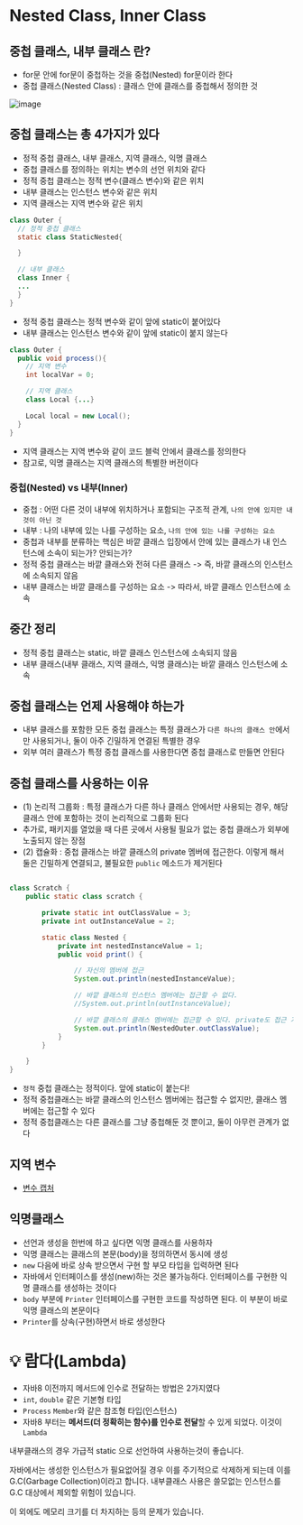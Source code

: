 # Nested Class, Inner Class## 중첩 클래스, 내부 클래스 란?- for문 안에 for문이 중첩하는 것을 중첩(Nested) for문이라 한다- 중첩 클래스(Nested Class) : 클래스 안에 클래스를 중첩해서 정의한 것![image](https://github.com/ngngs/TIL/assets/47618270/d57cafee-3ddb-49ba-a93f-46a14efc3fe9)## 중첩 클래스는 총 4가지가 있다- 정적 중첩 클래스, 내부 클래스, 지역 클래스, 익명 클래스- 중첩 클래스를 정의하는 위치는 변수의 선언 위치와 같다- 정적 중첩 클래스는 정적 변수(클래스 변수)와 같은 위치- 내부 클래스는 인스턴스 변수와 같은 위치- 지역 클래스는 지역 변수와 같은 위치```javaclass Outer {  // 정적 중첩 클래스  static class StaticNested{  }  // 내부 클래스  class Inner {  ...  }}```- 정적 중첩 클래스는 정적 변수와 같이 앞에 static이 붙어있다- 내부 클래스는 인스턴스 변수와 같이 앞에 static이 붙지 않는다```javaclass Outer {  public void process(){    // 지역 변수    int localVar = 0;    // 지역 클래스    class Local {...}    Local local = new Local();  }}```- 지역 클래스는 지역 변수와 같이 코드 블럭 안에서 클래스를 정의한다- 참고로, 익명 클래스는 지역 클래스의 특별한 버전이다### 중첩(Nested) vs 내부(Inner)- 중첩 : 어떤 다른 것이 내부에 위치하거나 포함되는 구조적 관계, `나의 안에 있지만 내것이 아닌 것`- 내부 : 나의 내부에 있는 나를 구성하는 요소, `나의 안에 있는 나를 구성하는 요소`- 중첩과 내부를 분류하는 핵심은 바깥 클래스 입장에서 안에 있는 클래스가 내 인스턴스에 소속이 되는가? 안되는가?- 정적 중첩 클래스는 바깥 클래스와 전혀 다른 클래스 -> 즉, 바깥 클래스의 인스턴스에 소속되지 않음- 내부 클래스는 바깥 클래스를 구성하는 요소 -> 따라서, 바깥 클래스 인스턴스에 소속## 중간 정리- 정적 중첩 클래스는 static, 바깥 클래스 인스턴스에 소속되지 않음- 내부 클래스(내부 클래스, 지역 클래스, 익명 클래스)는 바깥 클래스 인스턴스에 소속## 중첩 클래스는 언제 사용해야 하는가- 내부 클래스를 포함한 모든 중첩 클래스는 특정 클래스가 `다른 하나의 클래스 안`에서만 사용되거나, 둘이 아주 긴밀하게 연결된 특별한 경우- 외부 여러 클래스가 특정 중첩 클래스를 사용한다면 중첩 클래스로 만들면 안된다## 중첩 클래스를 사용하는 이유- (1) 논리적 그룹화 : 특정 클래스가 다른 하나 클래스 안에서만 사용되는 경우, 해당 클래스 안에 포함하는 것이 논리적으로 그룹화 된다- 추가로, 패키지를 열었을 때 다른 곳에서 사용될 필요가 없는 중첩 클래스가 외부에 노출되지 않는 장점- (2) 캡슐화 : 중첩 클래스는 바깥 클래스의 private 멤버에 접근한다. 이렇게 해서 둘은 긴밀하게 연결되고, 불필요한 `public` 메소드가 제거된다```javaclass Scratch {    public static class scratch {        private static int outClassValue = 3;        private int outInstanceValue = 2;        static class Nested {            private int nestedInstanceValue = 1;            public void print() {                // 자신의 멤버에 접근                System.out.println(nestedInstanceValue);                // 바깥 클래스의 인스턴스 멤버에는 접근할 수 없다.                //System.out.println(outInstanceValue);                // 바깥 클래스의 클래스 멤버에는 접근할 수 있다. private도 접근 가능                System.out.println(NestedOuter.outClassValue);            }        }    }}```- `정적` 중첩 클래스는 정적이다. 앞에 static이 붙는다!- 정적 중첩클래스는 바깥 클래스의 인스턴스 멤버에는 접근할 수 없지만, 클래스 멤버에는 접근할 수 있다- 정적 중첩클래스는 다른 클래스를 그냥 중첩해둔 것 뿐이고, 둘이 아무런 관계가 없다## 지역 변수- [변수 캡처](https://kangworld.tistory.com/206)## 익명클래스- 선언과 생성을 한번에 하고 싶다면 익명 클래스를 사용하자- 익명 클래스는 클래스의 본문(body)을 정의하면서 동시에 생성- `new` 다음에 바로 상속 받으면서 구현 할 부모 타입을 입력하면 된다- 자바에서 인터페이스를 생성(new)하는 것은 불가능하다. 인터페이스를 구현한 익명 클래스를 생성하는 것이다- `body` 부분에 `Printer` 인터페이스를 구현한 코드를 작성하면 된다. 이 부분이 바로 익명 클래스의 본문이다- `Printer`를 상속(구현)하면서 바로 생성한다# 💡 람다(Lambda)- 자바8 이전까지 메서드에 인수로 전달하는 방법은 2가지였다- `int`, `double` 같은 기본형 타입- `Process` `Member`와 같은 참조형 타입(인스턴스)- 자바8 부터는 **메서드(더 정확히는 함수)를 인수로 전달**할 수 있게 되었다. 이것이 `Lambda`내부클래스의 경우 가급적 static 으로 선언하여 사용하는것이 좋습니다.자바에서는 생성한 인스턴스가 필요없어질 경우 이를 주기적으로 삭제하게 되는데 이를 G.C(Garbage Collection)이라고 합니다. 내부클래스 사용은 쓸모없는 인스턴스를 G.C 대상에서 제외할 위험이 있습니다.이 외에도 메모리 크기를 더 차지하는 등의 문제가 있습니다.